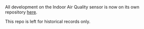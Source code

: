 All development on the Indoor Air Quality sensor is now on its own repository [here](https://github.com/NationalAssociationOfRealtors/Touchstone).

This repo is left for historical records only.
